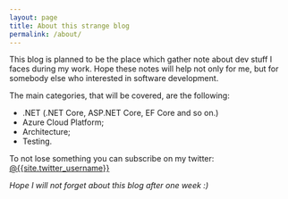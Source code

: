 ```yaml
---
layout: page
title: About this strange blog
permalink: /about/
---
```


This blog is planned to be the place which gather note about dev stuff I faces during my work. Hope these notes will help not only for me, but for somebody else who interested in software development.

The main categories, that will be covered, are the following:

- .NET (.NET Core, ASP.NET Core, EF Core and so on.)
- Azure Cloud Platform;
- Architecture;
- Testing.


To not lose something you can subscribe on my twitter: [@{{site.twitter_username}}](https://www.twitter.com/{{site.twitter_username}})



_Hope I will not forget about this blog after one week :)_